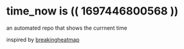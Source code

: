 # time_now is (( 1697446800568 ))

an automated repo that shows the currnent time

inspired by [breakingheatmap](https://github.com/breakingheatmap/breakingheatmap)